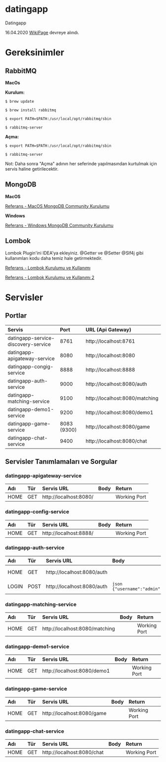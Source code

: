 # datingapp
Datingapp

16.04.2020 [WikiPage](https://github.com/volkanulutas/datingapp/wiki) devreye alındı. 

# Gereksinimler

## RabbitMQ

**MacOs**

**Kurulum:**

`$ brew update`

`$ brew install rabbitmq`

`$ export PATH=$PATH:/usr/local/opt/rabbitmq/sbin`

`$ rabbitmq-server`

**Açma:**

`$ export PATH=$PATH:/usr/local/opt/rabbitmq/sbin`

`$ rabbitmq-server`

Not: Daha sonra "Açma" adının her seferinde yapılmasından kurtulmak için servis haline getirilecektir.

## MongoDB

**MacOS**

[Referans - MacOS MongoDB Community Kurulumu](https://docs.mongodb.com/manual/tutorial/install-mongodb-on-os-x/)

**Windows** 

[Referans - Windows MongoDB Community Kurulumu](https://docs.mongodb.com/manual/tutorial/install-mongodb-on-windows/)

## Lombok 

Lombok Plugin'ini IDEA'ya ekleyiniz. @Getter ve @Setter @Slf4j gibi kullanımları kodu daha temiz hale getirmektedir.

[Referans - Lombok Kurulumu ve Kullanımı](https://medium.com/kodgemisi/project-lombok-6d2490df8adf)

[Referans - Lombok Kurulumu ve Kullanımı 2](http://ilkaygunel.com/blog/2016/lokbok-nedir-ornek-kod/)

# Servisler

## Portlar

| Servis                               | Port            | URL (Api Gateway)              |
| :------------                        |:----------------| :------------------------------|
| datingapp-service-discovery-service  | 8761            | http://localhost:8761          |
| datingapp-apigateway-service         | 8080            | http://localhost:8080          |
| datingapp-congig-service             | 8888            | http://localhost:8888          |
| datingapp-auth-service               | 9000            | http://localhost:8080/auth     |
| datingapp-matching-service           | 9100            | http://localhost:8080/matching |
| datingapp-demo1-service              | 9200            | http://localhost:8080/demo1    |
| datingapp-game-service               | 8083 (9300)     | http://localhost:8080/game     |
| datingapp-chat-service               | 9400            | http://localhost:8080/chat     |

## Servisler Tanımlamaları ve Sorgular

### datingapp-apigateway-service


| Adı          | Tür   | Servis URL                   | Body                                                  | Return         |
|:-------------| :-----|:-----------------------------| :-----------------------------------------------------|:---------------|
| HOME         | GET   | http://localhost:8080/       |                                                       | Working Port   |

### datingapp-config-service

| Adı          | Tür   | Servis URL                   | Body                                                  | Return         |
|:-------------| :-----|:-----------------------------| :-----------------------------------------------------|:---------------|
| HOME         | GET   | http://localhost:8888/       |                                                       | Working Port   |

### datingapp-auth-service

| Adı          | Tür   | Servis URL                   | Body                                                  | Return         |
|:-------------| :-----|:-----------------------------| :-----------------------------------------------------|:---------------|
| HOME         | GET   | http://localhost:8080/auth   |                                                       | Working Port   |
| LOGIN        | POST  | http://localhost:8080/auth   |  ```json {"username":"admin","password":"admin"} ```  | Auth Token     |

### datingapp-matching-service

| Adı          | Tür   | Servis URL                       | Body                                                  | Return         |
|:-------------| :-----|:-----------------------------    | :-----------------------------------------------------|:---------------|
| HOME         | GET   | http://localhost:8080/matching   |                                                       | Working Port   |

### datingapp-demo1-service

| Adı          | Tür   | Servis URL                   | Body                                                  | Return         |
|:-------------| :-----|:-----------------------------| :-----------------------------------------------------|:---------------|
| HOME         | GET   | http://localhost:8080/demo1  |                                                       | Working Port   |

### datingapp-game-service

| Adı          | Tür   | Servis URL                   | Body                                                  | Return         |
|:-------------| :-----|:-----------------------------| :-----------------------------------------------------|:---------------|
| HOME         | GET   | http://localhost:8080/game   |                                                       | Working Port   |



### datingapp-chat-service

| Adı          | Tür   | Servis URL                   | Body                                                  | Return         |
|:-------------| :-----|:-----------------------------| :-----------------------------------------------------|:---------------|
| HOME         | GET   | http://localhost:8080/chat   |                                                       | Working Port   |
                

